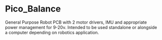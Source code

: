 # Pico_Balance
General Purpose Robot PCB with 2 motor drivers, IMU and appropriate power management for 9-20v. Intended to be used standalone or alongside a computer depending on robotics application.
